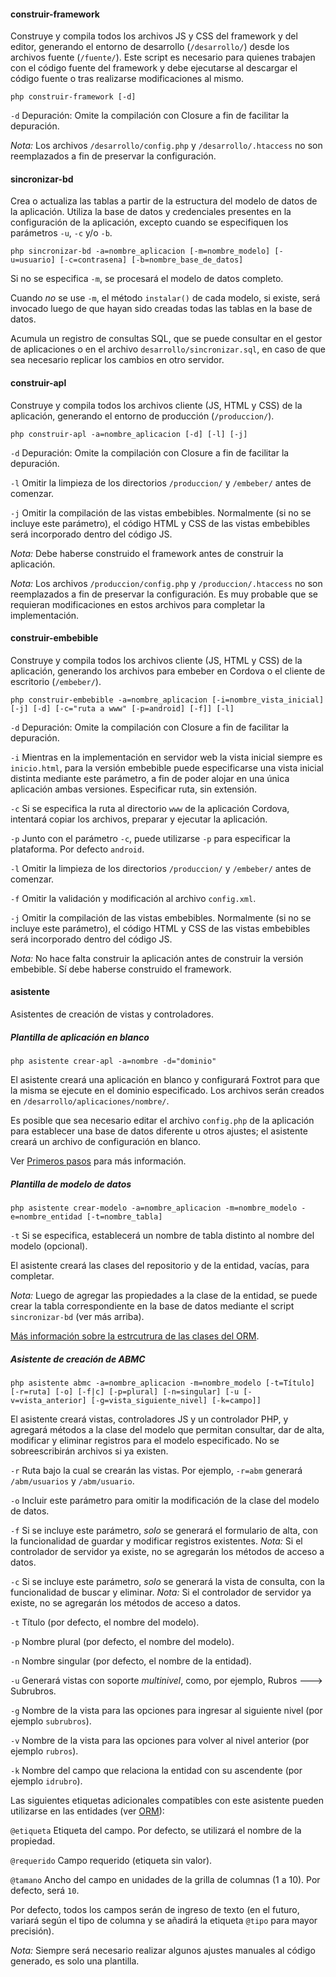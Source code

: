 #### construir-framework

Construye y compila todos los archivos JS y CSS del framework y del editor, generando el entorno de desarrollo (`/desarrollo/`) desde los archivos fuente (`/fuente/`). Este script es necesario para quienes trabajen con el código fuente del framework y debe ejecutarse al descargar el código fuente o tras realizarse modificaciones al mismo. 

    php construir-framework [-d]

`-d` Depuración: Omite la compilación con Closure a fin de facilitar la depuración.

*Nota:* Los archivos `/desarrollo/config.php` y `/desarrollo/.htaccess` no son reemplazados a fin de preservar la configuración.

#### sincronizar-bd

Crea o actualiza las tablas a partir de la estructura del modelo de datos de la aplicación. Utiliza la base de datos y credenciales presentes en la configuración de la aplicación, excepto cuando se especifiquen los parámetros `-u`, `-c` y/o `-b`.

    php sincronizar-bd -a=nombre_aplicacion [-m=nombre_modelo] [-u=usuario] [-c=contrasena] [-b=nombre_base_de_datos]

Si no se especifica `-m`, se procesará el modelo de datos completo.

Cuando *no* se use `-m`, el método `instalar()` de cada modelo, si existe, será invocado luego de que hayan sido creadas todas las tablas en la base de datos.

Acumula un registro de consultas SQL, que se puede consultar en el gestor de aplicaciones o en el archivo `desarrollo/sincronizar.sql`, en caso de que sea necesario replicar los cambios en otro servidor.

#### construir-apl

Construye y compila todos los archivos cliente (JS, HTML y CSS) de la aplicación, generando el entorno de producción (`/produccion/`).

    php construir-apl -a=nombre_aplicacion [-d] [-l] [-j]

`-d` Depuración: Omite la compilación con Closure a fin de facilitar la depuración.

`-l` Omitir la limpieza de los directorios `/produccion/` y `/embeber/` antes de comenzar.

`-j` Omitir la compilación de las vistas embebibles. Normalmente (si no se incluye este parámetro), el código HTML y CSS de las vistas embebibles será incorporado dentro del código JS.

*Nota:* Debe haberse construido el framework antes de construir la aplicación.

*Nota:* Los archivos `/produccion/config.php` y `/produccion/.htaccess` no son reemplazados a fin de preservar la configuración. Es muy probable que se requieran modificaciones en estos archivos para completar la implementación.

#### construir-embebible

Construye y compila todos los archivos cliente (JS, HTML y CSS) de la aplicación, generando los archivos para embeber en Cordova o el cliente de escritorio (`/embeber/`).

    php construir-embebible -a=nombre_aplicacion [-i=nombre_vista_inicial] [-j] [-d] [-c="ruta a www" [-p=android] [-f]] [-l]

`-d` Depuración: Omite la compilación con Closure a fin de facilitar la depuración.

`-i` Mientras en la implementación en servidor web la vista inicial siempre es `inicio.html`, para la versión embebible puede especificarse una vista inicial distinta mediante este parámetro, a fin de poder alojar en una única aplicación ambas versiones. Especificar ruta, sin extensión.

`-c` Si se especifica la ruta al directorio `www` de la aplicación Cordova, intentará copiar los archivos, preparar y ejecutar la aplicación.

`-p` Junto con el parámetro `-c`, puede utilizarse `-p` para especificar la plataforma. Por defecto `android`.

`-l` Omitir la limpieza de los directorios `/produccion/` y `/embeber/` antes de comenzar.

`-f` Omitir la validación y modificación al archivo `config.xml`.

`-j` Omitir la compilación de las vistas embebibles. Normalmente (si no se incluye este parámetro), el código HTML y CSS de las vistas embebibles será incorporado dentro del código JS.

*Nota:* No hace falta construir la aplicación antes de construir la versión embebible. Sí debe haberse construido el framework.

#### asistente

Asistentes de creación de vistas y controladores.

##### Plantilla de aplicación en blanco

    php asistente crear-apl -a=nombre -d="dominio"

El asistente creará una aplicación en blanco y configurará Foxtrot para que la misma se ejecute en el dominio especificado. Los archivos serán creados en `/desarrollo/aplicaciones/nombre/`.

Es posible que sea necesario editar el archivo `config.php` de la aplicación para establecer una base de datos diferente u otros ajustes; el asistente creará un archivo de configuración en blanco.

Ver [Primeros pasos](primeros-pasos.md) para más información.

##### Plantilla de modelo de datos

    php asistente crear-modelo -a=nombre_aplicacion -m=nombre_modelo -e=nombre_entidad [-t=nombre_tabla]

`-t` Si se especifica, establecerá un nombre de tabla distinto al nombre del modelo (opcional).

El asistente creará las clases del repositorio y de la entidad, vacías, para completar.

*Nota:* Luego de agregar las propiedades a la clase de la entidad, se puede crear la tabla correspondiente en la base de datos mediante el script `sincronizar-bd` (ver más arriba).

[Más información sobre la estrcutrura de las clases del ORM](api/orm.md).

##### Asistente de creación de ABMC

    php asistente abmc -a=nombre_aplicacion -m=nombre_modelo [-t=Título] [-r=ruta] [-o] [-f|c] [-p=plural] [-n=singular] [-u [-v=vista_anterior] [-g=vista_siguiente_nivel] [-k=campo]]

El asistente creará vistas, controladores JS y un controlador PHP, y agregará métodos a la clase del modelo que permitan consultar, dar de alta, modificar y eliminar registros para el modelo especificado. No se sobreescribirán archivos si ya existen.

`-r` Ruta bajo la cual se crearán las vistas. Por ejemplo, `-r=abm` generará `/abm/usuarios` y `/abm/usuario`.

`-o` Incluir este parámetro para omitir la modificación de la clase del modelo de datos.

`-f` Si se incluye este parámetro, *solo* se generará el formulario de alta, con la funcionalidad de guardar y modificar registros existentes. *Nota:* Si el controlador de servidor ya existe, no se agregarán los métodos de acceso a datos.

`-c` Si se incluye este parámetro, *solo* se generará la vista de consulta, con la funcionalidad de buscar y eliminar. *Nota:* Si el controlador de servidor ya existe, no se agregarán los métodos de acceso a datos.

`-t` Título (por defecto, el nombre del modelo).

`-p` Nombre plural (por defecto, el nombre del modelo).

`-n` Nombre singular (por defecto, el nombre de la entidad).

`-u` Generará vistas con soporte *multinivel*, como, por ejemplo, Rubros 🡒 Subrubros.

`-g` Nombre de la vista para las opciones para ingresar al siguiente nivel (por ejemplo `subrubros`).

`-v` Nombre de la vista para las opciones para volver al nivel anterior (por ejemplo `rubros`).

`-k` Nombre del campo que relaciona la entidad con su ascendente (por ejemplo `idrubro`).

Las siguientes etiquetas adicionales compatibles con este asistente pueden utilizarse en las entidades (ver [ORM](api/orm.md)):

`@etiqueta` Etiqueta del campo. Por defecto, se utilizará el nombre de la propiedad.

`@requerido` Campo requerido (etiqueta sin valor).

`@tamano` Ancho del campo en unidades de la grilla de columnas (1 a 10). Por defecto, será `10`.

Por defecto, todos los campos serán de ingreso de texto (en el futuro, variará según el tipo de columna y se añadirá la etiqueta `@tipo` para mayor precisión).

*Nota:* Siempre será necesario realizar algunos ajustes manuales al código generado, es solo una plantilla.